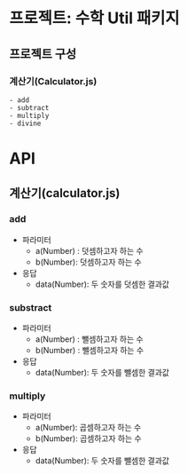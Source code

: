 # 프로젝트: 수학 Util 패키지
## 프로젝트 구성
### 계산기(Calculator.js)
    - add
    - subtract
    - multiply
    - divine
# API
## 계산기(calculator.js)
### add
* 파라미터
    - a(Number) : 덧셈하고자 하는 수
    - b(Number): 덧셈하고자 하는 수
* 응답
	- data(Number): 두 숫자를 덧셈한 결과값
### substract
* 파라미터
    - a(Number) : 뺄셈하고자 하는 수
    - b(Number) : 뺄셈하고자 하는 수
* 응답
	- data(Number): 두 숫자를 뺄셈한 결과값
### multiply
* 파라미터
  - a(Number): 곱셈하고자 하는 수
  - b(Number): 곱셈하고자 하는 수
* 응답
	- data(Number): 두 숫자를 뺄셈한 결과값
